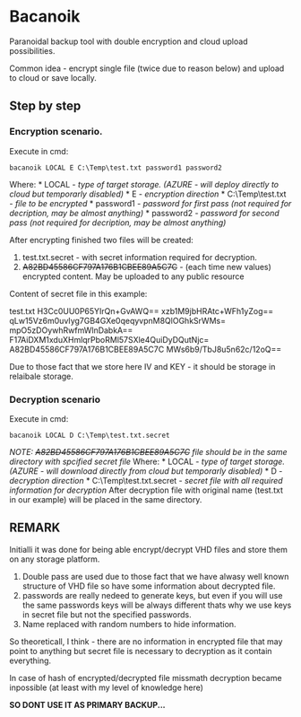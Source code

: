 # Bacanoik
Paranoidal backup tool with double encryption and cloud upload possibilities.

Common idea - encrypt single file (twice due to reason below) and upload to cloud or save locally.

## Step by step

### Encryption scenario.
Execute in cmd:
```
bacanoik LOCAL E C:\Temp\test.txt password1 password2
```
  Where:
    * LOCAL - _type of target storage. (AZURE - will deploy directly to cloud but temporarly disabled)_
    * E - _encryption direction_
    * C:\Temp\test.txt - _file to be encrypted_
    * password1 - _password for first pass  (not required for decription, may be almost anything)_
    * password2 - _password for second pass (not required for decription, may be almost anything)_
        
After encrypting finished two files will be created:
  1) test.txt.secret - with secret information required for decryption.
  2) ~~A82BD45586CF797A176B1CBEE89A5C7C~~ - (each time new values) encrypted content. May be uploaded to any public resource
  
  Content of secret file in this example:
  <?xml version="1.0"?>
  <SecretData xmlns:xsd="http://www.w3.org/2001/XMLSchema" xmlns:xsi="http://www.w3.org/2001/XMLSchema-instance">
    <DecryptedFileName>test.txt</DecryptedFileName>
    <DecryptedMD5>H3Cc0UU0P65YIrQn+GvAWQ==</DecryptedMD5>
    <IV1>xzb1M9jbHRAtc+WFh1yZog==</IV1>
    <Key1>qLw15Vz6m0uvIyg7GB4GXe0qeqyvpnM8QlOGhkSrWMs=</Key1>
    <IV2>mpO5zDOywhRwfmWlnDabkA==</IV2>
    <Key2>F17AiDXM1xduXHmlqrPboRMl57SXle4QuiDyDQutNjc=</Key2>
    <EncryptedFileName>A82BD45586CF797A176B1CBEE89A5C7C</EncryptedFileName>
    <EncryptedMD5>MWs6b9/TbJ8u5n62c/12oQ==</EncryptedMD5>
  </SecretData>
  
  Due to those fact that we store here IV and KEY - it should be storage in relaibale storage.
  
### Decryption scenario
Execute in cmd:
```
bacanoik LOCAL D C:\Temp\test.txt.secret
```
  _NOTE: ~~A82BD45586CF797A176B1CBEE89A5C7C~~ file should be in the same directory with spcified secret file_
  Where:
    * LOCAL - _type of target storage. (AZURE - will download directly from cloud but temporarly disabled)_
    * D - _decryption direction_
    * C:\Temp\test.txt.secret - _secret file with all required information for decryption_
After decryption file with original name (test.txt in our example) will be placed in the same directory.    


## REMARK
Initialli it was done for being able encrypt/decrypt VHD files and store them on any storage platform.

1) Double pass are used due to those fact that we have alwasy well known structure of VHD file so have some information about decrypted file.
2) passwords are really nedeed to generate keys, but even if you will use the same passwords keys will be always different thats why we use keys in secret file but not the specified passwords.
3) Name replaced with random numbers to hide information.

So theoreticall, I think - there are no information in encrypted file that may point to anything but secret file is necessary to decryption as it contain everything.

In case of hash of encrypted/decrypted file missmath decryption became inpossible (at least with my level of knowledge here)

**SO DONT USE IT AS PRIMARY BACKUP...**
   
  






